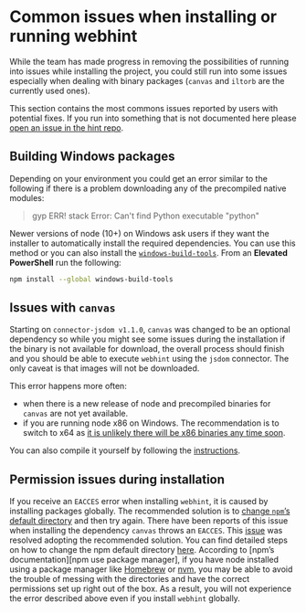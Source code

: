 # Common issues when installing or running webhint

While the team has made progress in removing the possibilities of
running into issues while installing the project, you could still
run into some issues especially when dealing with binary packages
(`canvas` and `iltorb` are the currently used ones).

This section contains the most commons issues reported by users with
potential fixes. If you run into something that is not documented
here please [open an issue in the hint repo][new issue].

## Building Windows packages

Depending on your environment you could get an error similar to the
following if there is a problem downloading any of the precompiled
native modules:

> gyp ERR! stack Error: Can't find Python executable "python"

Newer versions of node (10+) on Windows ask users if they want the installer
to automatically install the required dependencies. You can use this method
or you can also install the [`windows-build-tools`][windows build tools].
From an **Elevated PowerShell** run the following:

```bash
npm install --global windows-build-tools
```

## Issues with `canvas`

Starting on `connector-jsdom v1.1.0`, `canvas` was changed to be an optional
dependency so while you might see some issues during the installation if the
binary is not available for download, the overall process should finish and
you should be able to execute `webhint` using the `jsdom` connector. The only caveat
is that images will not be downloaded.

This error happens more often:

* when there is a new release of node and precompiled binaries for `canvas`
  are not yet available.
* if you are running node x86 on Windows. The recommendation is to switch to
  x64 as [it is unlikely there will be x86 binaries any time soon][canvas x86].

You can also compile it yourself by following the [instructions][canvas compile].

## Permission issues during installation

If you receive an `EACCES` error when installing `webhint`, it is caused
by installing packages globally. The recommended solution is to [change
`npm`’s default directory][npm change default directory] and then try
again. There have been reports of this issue when installing the
dependency `canvas` throws an `EACCES`. This [issue][permission
issue] was resolved adopting the recommended solution. You can find
detailed steps on how to change the npm default directory [here][npm
change default directory]. According to [npm’s documentation][npm use
package manager], if you have node installed using a package
manager like [Homebrew][homebrew] or [nvm][nvm], you may be able to avoid
the trouble of messing with the directories and have the correct
permissions set up right out of the box. As a result, you will not
experience the error described above even if you install `webhint`
globally.

<!-- Link labels: -->

[canvas compile]: https://github.com/Automattic/node-canvas#compiling
[canvas x86]: https://github.com/node-gfx/node-canvas-prebuilt/issues/27#issuecomment-348037675
[homebrew]: https://brew.sh/
[new issue]: https://github.com/webhintio/hint/issues/new
[npm change default directory]: https://docs.npmjs.com/getting-started/fixing-npm-permissions#option-2-change-npms-default-directory-to-another-directory
[nvm]: https://github.com/creationix/nvm
[optional canvas]: https://github.com/webhintio/hint/commit/47d51aeaa187351267f7b4cabd3f075de49d043d
[permission issue]: https://github.com/webhintio/hint/issues/308
[windows build tools]: https://www.npmjs.com/package/windows-build-tools

